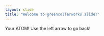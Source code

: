 ```yaml
---
layout: slide
title: "Welcome to greencollarworks slide!"
---
```

Your ATOM! 
Use the left arrow to go back!
